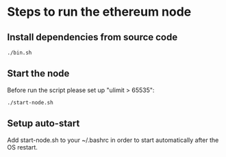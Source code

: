 # Steps to run the ethereum node

## Install dependencies from source code

```
./bin.sh
```

## Start the node

Before run the script please set up "ulimit > 65535":

```
./start-node.sh
```

## Setup auto-start

Add start-node.sh to your ~/.bashrc in order to start automatically after the OS restart.